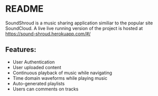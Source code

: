 # README

SoundShroud is a music sharing application similiar to the popular site SoundCloud.
A live live running version of the project is hosted at https://sound-shroud.herokuapp.com/#/

## Features:
* User Authentication
* User uploaded content
* Continuous playback of music while navigating
* Time domain waveforms while playing music
* Auto-generated playlists
* Users can comments on tracks
